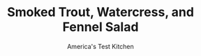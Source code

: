 ---
layout: ../../layouts/MarkdownPostLayout.astro
title: Smoked Trout, Watercress, and Fennel Salad
author: America's Test Kitchen
pubDate: 2023-03-15
description: "Thanks to smoked trout, hard-cooked eggs, and potatoes, this dinner salad packs a satisfying punch."
image_url: https://res.cloudinary.com/hksqkdlah/image/upload/ar_1:1,c_fill,dpr_2.0,f_auto,fl_lossy.progressive.strip_profile,g_faces:auto,q_auto:low,w_344/SFS_SmokedTroutWatercressFennelSalad-17_zhlfvd
tags: ["Main Courses","Vegetables","Fish & Seafood","Weeknight","Salads"]
calories: 1585
protein: 25
carbohydrates: 26
fats: 
fiber: 4
ingredients: ["1 pound, small red potatoes, unpeeled, quartered","¾ teaspoon, table salt, divided, plus salt for cooking potatoes","1 cup plain whole-milk, Greek yogurt","2 tablespoons, prepared horseradish","¼ teaspoon, pepper","3 tablespoons, extra-virgin olive oil","2 tablespoons, lemon juice","4 ounces (4 cups), watercress, torn into 1- to 2-inch pieces","1 , fennel bulb, 2 tablespoons fronds chopped, stalks discarded, bulb halved, cored, and sliced thin","8 ounces smoked, trout, skin and pin bones removed, flaked","4 hard-cooked, large eggs, quartered"]
serves: 4
time: "45 minutes"
instructions: ["Bring 2 quarts water to boil in large saucepan over medium-high heat. Add potatoes and 2 tablespoons salt; return to boil and cook until tender, 8 to 10 minutes. Drain potatoes, then spread out on large plate and let cool slightly. Combine yogurt, horseradish, pepper, and ½ teaspoon salt in bowl; set aside.","Whisk oil, lemon juice, and remaining ¼ teaspoon salt together in large bowl. Add watercress, sliced fennel, and potatoes and toss to coat.","Divide yogurt mixture evenly among individual plates and spread into even layer. Divide salad among plates and top with trout and eggs. Sprinkle with fennel fronds and serve."]
nutrition: ["1048 mg Potassium","310 mg Phosphorus","162 mg Calcium","2 mg Iron","59 mg Magnesium","940 mg Sodium","1 mg Zinc","21 g Fat","4 mg Niacin (B3)","10 g Monounsaturated","2 g Polyunsaturated","33 mg Vitamin C","10 µg Vitamin D","208 mg Cholesterol","5 g Saturated","4 g Fiber","69 µg Folate (food)","7 g Sugars","117 µg Vitamin K","263 g Water","26 g Carbs","69 µg Folate equivalent (total)","25 g Protein","3 mg Vitamin E","2 µg Vitamin B12","168 µg Vitamin A","396 kcal Energy","1585 calories"]
notes: "Use small red potatoes measuring 1 to 2 inches in diameter."
---